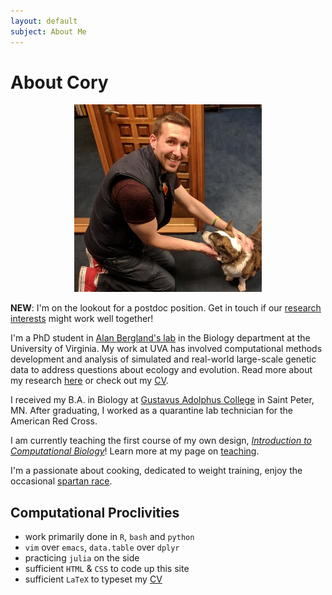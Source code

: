 ```yaml
---
layout: default
subject: About Me
---
```


# About Cory

<center><img src="/assets/img/cory_and_corgi.jpg" width="300" height="300"></center>

 **NEW**: I'm on the lookout for a postdoc position. Get in touch if our [research interests](research.html) might work well together!

 I'm a PhD student in [Alan Bergland's lab](http://bergland-lab.org) in the Biology department at the University of Virginia. My work at UVA has involved computational methods development and analysis of simulated and real-world large-scale genetic data to address questions about ecology and evolution. Read more about my research [here](research.html) or check out my [CV](assets/docs/CAWeller_CV.pdf).

I received my B.A. in Biology at [Gustavus Adolphus College](https://www.gustavus.edu) in Saint Peter, MN. After graduating, I worked as a quarantine lab technician for the American Red Cross.

I am currently teaching the first course of my own design, [*Introduction to Computational Biology*](https://github.com/cory-weller/BIOL4585)! Learn more at my page on [teaching](/teaching.html).

I'm a passionate about cooking, dedicated to weight training, enjoy the occasional [spartan race](spartan.html).

## Computational Proclivities
  * work primarily done in `R`, `bash` and `python`
  * `vim` over `emacs`, `data.table` over `dplyr`
  * practicing `julia` on the side
  * sufficient `HTML` & `CSS` to code up this site
  * sufficient `LaTeX` to typeset my [CV](assets/docs/CAWeller_CV.pdf)
